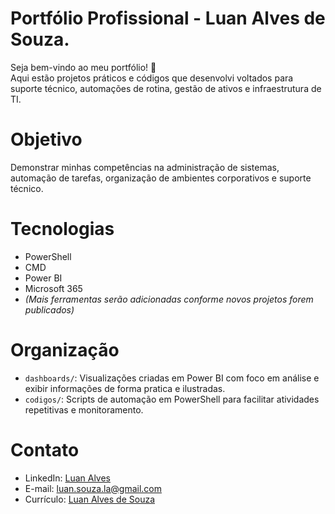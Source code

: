 # Portfólio Profissional - Luan Alves de Souza.
Seja bem-vindo ao meu portfólio! 🚀  
Aqui estão projetos práticos e códigos que desenvolvi voltados para suporte técnico, automações de rotina, gestão de ativos e infraestrutura de TI.

# Objetivo
Demonstrar minhas competências na administração de sistemas, automação de tarefas, organização de ambientes corporativos e suporte técnico.

# Tecnologias
- PowerShell
- CMD
- Power BI
- Microsoft 365
- *(Mais ferramentas serão adicionadas conforme novos projetos forem publicados)*

# Organização
- `dashboards/`: Visualizações criadas em Power BI com foco em análise e exibir informações de forma pratica e ilustradas.
- `codigos/`: Scripts de automação em PowerShell para facilitar atividades repetitivas e monitoramento.

# Contato
- LinkedIn: [Luan Alves](https://www.linkedin.com/in/luanalves23/)
- E-mail: luan.souza.la@gmail.com
- Currículo: [Luan Alves de Souza](https://drive.google.com/file/d/18FKJKTtOMS6w2HX5khMyCEnU6Ucgof0I/view?usp=sharing)
